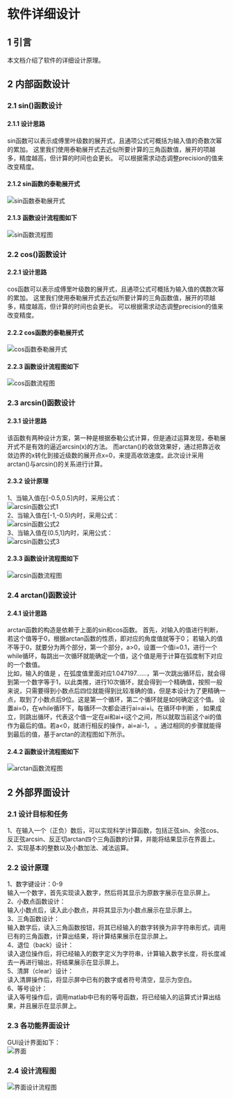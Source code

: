 # 软件详细设计
## 1 引言
本文档介绍了软件的详细设计原理。
## 2 内部函数设计
### 2.1 sin()函数设计
#### 2.1.1 设计思路
sin函数可以表示成傅里叶级数的展开式，且通项公式可概括为输入值的奇数次幂的累加。
这里我们使用泰勒展开式去近似所要计算的三角函数值，展开的项越多，精度越高，但计算的时间也会更长。
可以根据需求动态调整precision的值来改变精度。<br>
#### 2.1.2 sin函数的泰勒展开式
![sin函数泰勒展开式]()
#### 2.1.3 函数设计流程图如下
![sin函数流程图](https://github.com/renjingya/tri-func/blob/main/images/sin%E6%B5%81%E7%A8%8B%E5%9B%BE.png)

### 2.2 cos()函数设计
#### 2.2.1 设计思路
cos函数可以表示成傅里叶级数的展开式，且通项公式可概括为输入值的偶数次幂的累加。
这里我们使用泰勒展开式去近似所要计算的三角函数值，展开的项越多，精度越高，但计算的时间也会更长。
可以根据需求动态调整precision的值来改变精度。<br>
#### 2.2.2 cos函数的泰勒展开式
![cos函数泰勒展开式]()
#### 2.2.3 函数设计流程图如下
![cos函数流程图](https://github.com/renjingya/tri-func/blob/main/images/cos%E6%B5%81%E7%A8%8B%E5%9B%BE.png)


### 2.3 arcsin()函数设计
#### 2.3.1 设计思路
该函数有两种设计方案，第一种是根据泰勒公式计算，但是通过运算发现，泰勒展开式不是有效的逼近arcsin(x)的方法。
而arctan()的收敛效果好，通过把靠近收敛边界的x转化到接近级数的展开点x=0，来提高收敛速度。此次设计采用arctan()与arcsin()的关系进行计算。<br>
#### 2.3.2 设计原理
1、当输入值在[-0.5,0.5]内时，采用公式：<br>
![arcsin函数公式1]()<br>
2、当输入值在[-1,-0.5)内时，采用公式：<br>
![arcsin函数公式2]()<br>
3、当输入值在(0.5,1]内时，采用公式：<br>
![arcsin函数公式3]()<br>
#### 2.3.3 函数设计流程图如下
![arcsin函数流程图](https://github.com/renjingya/tri-func/blob/main/images/arcsin%E6%B5%81%E7%A8%8B%E5%9B%BE.png)

### 2.4 arctan()函数设计
#### 2.4.1 设计思路
arctan函数的构造是依赖于上面的sin和cos函数。
首先，对输入的值进行判断，若这个值等于0，根据arctan函数的性质，即对应的角度值就等于0；
若输入的值不等于0，就要分为两个部分，第一个部分，a>0，设置一个值i=0.1，进行一个while循环，每跳出一次循环就能确定一个值，这个值是用于计算在弧度制下对应的一个数值。<br>
比如，输入的值是 ，在弧度值里面对应1.047197……，第一次跳出循环后，就会得到第一个数字等于1，以此类推，进行10次循环，就会得到一个精确值，按照一般来说，只需要得到小数点后四位就能得到比较准确的值，但是本设计为了更精确一点，取到了小数点后9位。这是第一个循环，第二个循环就是如何确定这个值。
设置ai=0，在while循环下，每循环一次都会进行ai=ai+i。在循环中判断 ， 如果成立，则跳出循环，代表这个值一定在ai和ai+i这个之间，所以就取当前这个ai的值作为最后的值。若a<0，就进行相反的操作，ai=ai-1， 。通过相同的步骤就能得到最后的值，基于arctan的流程图如下所示。
#### 2.4.2 函数设计流程图如下
![arctan函数流程图](https://github.com/renjingya/tri-func/blob/main/images/arctan%E6%B5%81%E7%A8%8B%E5%9B%BE.png)

## 2 外部界面设计
### 2.1 设计目标和任务
1、在输入一个（正负）数后，可以实现科学计算函数，包括正弦sin、余弦cos、反正弦arcsin、反正切arctan四个三角函数的计算，并能将结果显示在界面上。<br>
2、实现基本的整数以及小数加法、减法运算。<br>
### 2.2 设计原理
1、数字键设计：0-9<br>
输入一个数字，首先实现读入数字，然后将其显示为原数字展示在显示屏上。<br>
2、小数点函数设计：<br>
输入小数点后，读入此小数点，并将其显示为小数点展示在显示屏上。<br>
3、三角函数设计：<br>
输入数字后，读入三角函数按钮，将其已经输入的数字转换为非字符串形式，调用已有的三角函数，计算出结果，将计算结果展示在显示屏上。<br>
4、退位（back）设计：<br>
读入退位操作后，将已经输入的数字定义为字符串，计算输入数字长度，将长度减去一再进行输出，将结果展示在显示屏上。<br>
5、清屏（clear）设计：<br>
读入清屏操作后，将显示屏中已有的数字或者符号清空，显示为空白。<br>
6、等号设计：<br>
读入等号操作后，调用matlab中已有的等号函数，将已经输入的运算式计算出结果，并且展示在显示屏上。<br>
### 2.3 各功能界面设计
GUI设计界面如下：<br>
![界面]()
### 2.4 设计流程图
![界面设计流程图]()



